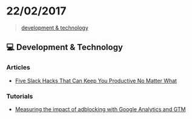 # 22/02/2017

> [development & technology](#computer-development--technology)


## :computer: Development & Technology

### Articles
- [Five Slack Hacks That Can Keep You Productive No Matter What](https://www.fastcompany.com/3068379/work-smart/five-slack-hacks-that-can-keep-you-productive-no-matter-what)

### Tutorials
- [Measuring the impact of adblocking with Google Analytics and GTM](http://juliencoquet.com/en/2015/12/29/measuring-the-impact-of-adblocking-with-google-analytics/)
